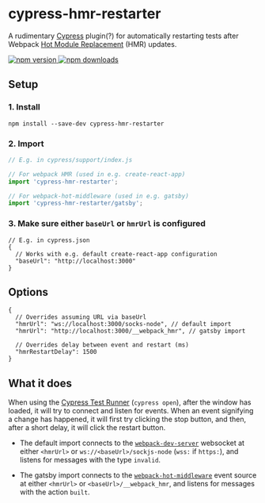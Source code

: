 # cypress-hmr-restarter

A rudimentary [Cypress](https://www.cypress.io/) plugin(?) for automatically restarting tests after Webpack [Hot Module Replacement](https://webpack.js.org/concepts/hot-module-replacement/) (HMR) updates.

[![npm version](https://img.shields.io/npm/v/cypress-hmr-restarter.svg?style=flat-square) ![npm downloads](https://img.shields.io/npm/dm/cypress-hmr-restarter?style=flat-square)](https://www.npmjs.com/package/cypress-hmr-restarter)

## Setup

### 1. Install

```shell
npm install --save-dev cypress-hmr-restarter
```

### 2. Import

```js
// E.g. in cypress/support/index.js

// For webpack HMR (used in e.g. create-react-app)
import 'cypress-hmr-restarter';

// For webpack-hot-middleware (used in e.g. gatsby)
import 'cypress-hmr-restarter/gatsby';
```

### 3. Make sure either `baseUrl` or `hmrUrl` is configured

```jsonc
// E.g. in cypress.json
{
  // Works with e.g. default create-react-app configuration
  "baseUrl": "http://localhost:3000"
}
```

## Options

```jsonc
{
  // Overrides assuming URL via baseUrl
  "hmrUrl": "ws://localhost:3000/socks-node", // default import
  "hmrUrl": "http://localhost:3000/__webpack_hmr", // gatsby import

  // Overrides delay between event and restart (ms)
  "hmrRestartDelay": 1500
}
```

## What it does

When using the [Cypress Test Runner](https://docs.cypress.io/guides/core-concepts/test-runner.html) (`cypress open`), after the window has loaded, it will try to connect and listen for events. When an event signifying a change has happened, it will first try clicking the stop button, and then, after a short delay, it will click the restart button.

- The default import connects to the [`webpack-dev-server`](https://www.npmjs.com/package/webpack-dev-server) websocket at either `<hmrUrl>` or `ws://<baseUrl>/sockjs-node` (`wss:` if `https:`), and listens for messages with the type `invalid`.

- The gatsby import connects to the [`webpack-hot-middleware`](https://www.npmjs.com/package/webpack-hot-middleware) event source at either `<hmrUrl>` or `<baseUrl>/__webpack_hmr`, and listens for messages with the action `built`.
